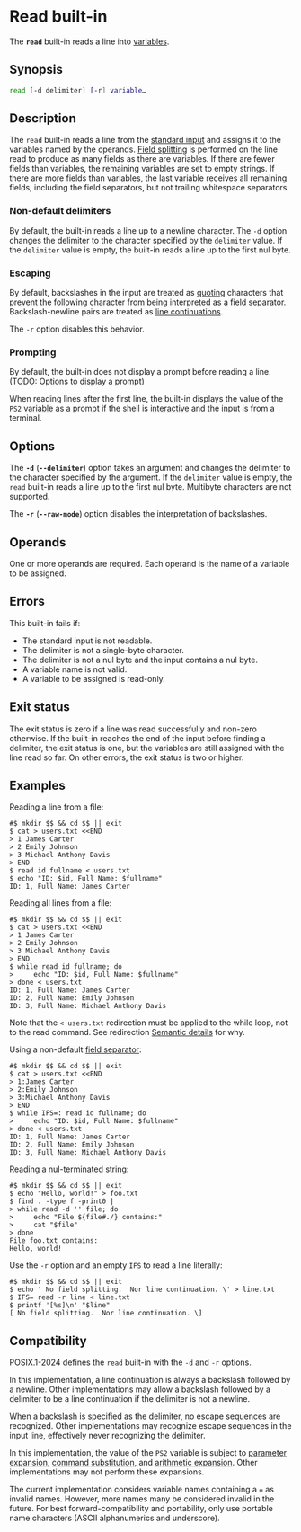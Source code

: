 # Read built-in

The **`read`** built-in reads a line into [variables](../language/parameters/variables.md).

## Synopsis

```sh
read [-d delimiter] [-r] variable…
```

## Description

The `read` built-in reads a line from the [standard input](../language/redirections/index.html#what-are-file-descriptors) and assigns it to the variables named by the operands. [Field splitting](../language/words/field_splitting.md) is performed on the line read to produce as many fields as there are variables. If there are fewer fields than variables, the remaining variables are set to empty strings. If there are more fields than variables, the last variable receives all remaining fields, including the field separators, but not trailing whitespace separators.

### Non-default delimiters

By default, the built-in reads a line up to a newline character. The `-d` option changes the delimiter to the character specified by the `delimiter` value. If the `delimiter` value is empty, the built-in reads a line up to the first nul byte.

### Escaping

By default, backslashes in the input are treated as [quoting](../language/words/quoting.md) characters that prevent the following character from being interpreted as a field separator. Backslash-newline pairs are treated as [line continuations](../language/words/quoting.md#line-continuation).

The `-r` option disables this behavior.

### Prompting

By default, the built-in does not display a prompt before reading a
line. (TODO: Options to display a prompt)

When reading lines after the first line, the built-in displays the value of the `PS2` [variable](../language/parameters/variables.md) as a prompt if the shell is [interactive](../interactive/index.html) and the input is from a terminal.

## Options

The **`-d`** (**`--delimiter`**) option takes an argument and changes the
delimiter to the character specified by the argument. If the `delimiter`
value is empty, the `read` built-in reads a line up to the first nul byte.
Multibyte characters are not supported.

The **`-r`** (**`--raw-mode`**) option disables the interpretation of
backslashes.

## Operands

One or more operands are required.
Each operand is the name of a variable to be assigned.

## Errors

This built-in fails if:

- The standard input is not readable.
- The delimiter is not a single-byte character.
- The delimiter is not a nul byte and the input contains a nul byte.
- A variable name is not valid.
- A variable to be assigned is read-only.

## Exit status

The exit status is zero if a line was read successfully and non-zero
otherwise. If the built-in reaches the end of the input before finding a
delimiter, the exit status is one, but the variables are still assigned with
the line read so far. On other errors, the exit status is two or higher.

## Examples

Reading a line from a file:

```shell,hidelines=#
#$ mkdir $$ && cd $$ || exit
$ cat > users.txt <<END
> 1 James Carter
> 2 Emily Johnson
> 3 Michael Anthony Davis
> END
$ read id fullname < users.txt
$ echo "ID: $id, Full Name: $fullname"
ID: 1, Full Name: James Carter
```

Reading all lines from a file:

```shell,hidelines=#
#$ mkdir $$ && cd $$ || exit
$ cat > users.txt <<END
> 1 James Carter
> 2 Emily Johnson
> 3 Michael Anthony Davis
> END
$ while read id fullname; do
>     echo "ID: $id, Full Name: $fullname"
> done < users.txt
ID: 1, Full Name: James Carter
ID: 2, Full Name: Emily Johnson
ID: 3, Full Name: Michael Anthony Davis
```

Note that the `< users.txt` redirection must be applied to the while loop, not to the read command. See redirection [Semantic details](../language/redirections/index.html#semantic-details) for why.

Using a non-default [field separator](../language/words/field_splitting.md#ifs):

```shell,hidelines=#
#$ mkdir $$ && cd $$ || exit
$ cat > users.txt <<END
> 1:James Carter
> 2:Emily Johnson
> 3:Michael Anthony Davis
> END
$ while IFS=: read id fullname; do
>     echo "ID: $id, Full Name: $fullname"
> done < users.txt
ID: 1, Full Name: James Carter
ID: 2, Full Name: Emily Johnson
ID: 3, Full Name: Michael Anthony Davis
```

Reading a nul-terminated string:

```shell,hidelines=#
#$ mkdir $$ && cd $$ || exit
$ echo "Hello, world!" > foo.txt
$ find . -type f -print0 |
> while read -d '' file; do
>     echo "File ${file#./} contains:"
>     cat "$file"
> done
File foo.txt contains:
Hello, world!
```

Use the `-r` option and an empty `IFS` to read a line literally:

```shell,hidelines=#
#$ mkdir $$ && cd $$ || exit
$ echo ' No field splitting.  Nor line continuation. \' > line.txt
$ IFS= read -r line < line.txt
$ printf '[%s]\n' "$line"
[ No field splitting.  Nor line continuation. \]
```

## Compatibility

POSIX.1-2024 defines the `read` built-in with the `-d` and `-r` options.

In this implementation, a line continuation is always a backslash followed by a newline. Other implementations may allow a backslash followed by a delimiter to be a line continuation if the delimiter is not a newline.

When a backslash is specified as the delimiter, no escape sequences are recognized. Other implementations may recognize escape sequences in the input line, effectively never recognizing the delimiter.

In this implementation, the value of the `PS2` variable is subject to [parameter expansion](../language/words/parameters.md), [command substitution](../language/words/command_substitution.md), and [arithmetic expansion](../language/words/arithmetic.md). Other implementations may not perform these expansions.

The current implementation considers variable names containing a `=` as invalid names. However, more names many be considered invalid in the future. For best forward-compatibility and portability, only use portable name characters (ASCII alphanumerics and underscore).
